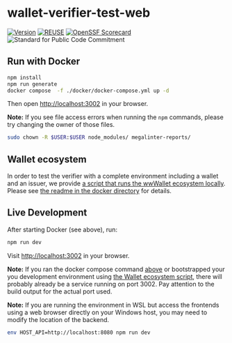 # wallet-verifier-test-web

[![Version](https://img.shields.io/github/v/tag/diggsweden/open-source-project-template?style=for-the-badge&color=green&label=Version)](https://github.com/diggswedenn/open-source-project-template/tags])
[![REUSE](https://img.shields.io/badge/dynamic/json?url=https%3A%2F%2Fapi.reuse.software%2Fstatus%2Fgithub.com%2Fdiggsweden%2Fopen-source-project-template&query=status&style=for-the-badge&label=REUSE)](https://api.reuse.software/info/github.com/diggsweden/open-source-project-template)
[![OpenSSF Scorecard](https://api.scorecard.dev/projects/github.com/jahwag/wallet-verifier-test-web/badge?style=for-the-badge)](https://scorecard.dev/viewer/?uri=github.com/diggsweden/wallet-verifier-test-web)
![Standard for Public Code Commitment](https://img.shields.io/badge/Standard%20for%20Public%20Code%20Commitment-green?style=for-the-badge)

## Run with Docker

```bash
npm install
npm run generate
docker compose  -f ./docker/docker-compose.yml up -d
```

Then open [http://localhost:3002](http://localhost:3002) in your browser.

**Note:** If you see file access errors when running the `npm` commands,
please try changing the owner of those files.

```bash
sudo chown -R $USER:$USER node_modules/ megalinter-reports/
```

## Wallet ecosystem

In order to test the verifier with a complete environment
including a wallet and an issuer, we provide
[a script that runs the wwWallet ecosystem locally](
    ./docker/scripts/wallet-ecosystem-http.sh
).
Please see [the readme in the docker directory](./docker/README.md)
for details.

## Live Development

After starting Docker (see above), run:

```bash
npm run dev
```

Visit [http://localhost:3002](http://localhost:3002) in your browser.

**Note:** If you ran the docker compose command [above](#run-with-docker)
or bootstrapped your you development environment using
[the Wallet ecosystem script](./docker/scripts/wallet-ecosystem-http.sh),
there will probably already be a service running on port 3002.
Pay attention to the build output for the actual port used.

**Note:** If you are running the environment in WSL
but access the frontends using a web browser directly on your Windows host,
you may need to modify the location of the backend.

```bash
env HOST_API=http://localhost:8080 npm run dev
```
